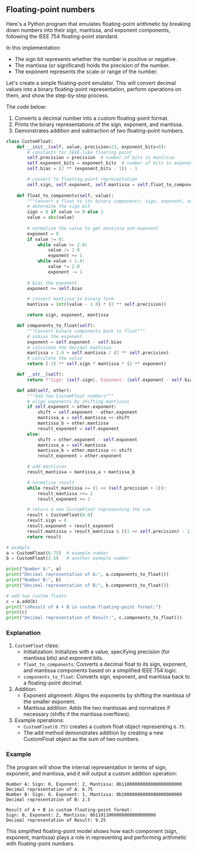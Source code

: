
## Floating-point numbers

Here's a Python program that emulates floating-point arithmetic by breaking down
numbers into their sign, mantissa, and exponent components, following the IEEE 754
floating-point standard.

In this implementation:

- The sign bit represents whether the number is positive or negative.
- The mantissa (or significand) holds the precision of the number.
- The exponent represents the scale or range of the number.

Let's create a simple floating-point emulator. This will convert decimal values
into a binary floating-point representation, perform operations on them, and show
the step-by-step process.

The code below:

1. Converts a decimal number into a custom floating-point format.
2. Prints the binary representations of the sign, exponent, and mantissa.
3. Demonstrates addition and subtraction of two floating-point numbers.


```python
class CustomFloat:
    def __init__(self, value, precision=23, exponent_bits=8):
        # constants for IEEE-like floating point
        self.precision = precision  # number of bits in mantissa
        self.exponent_bits = exponent_bits  # number of bits in exponent
        self.bias = (2 ** (exponent_bits - 1)) - 1

        # convert to floating-point representation
        self.sign, self.exponent, self.mantissa = self.float_to_components(value)
        
    def float_to_components(self, value):
        """Convert a float to its binary components: sign, exponent, and mantissa"""
        # determine the sign bit
        sign = 0 if value >= 0 else 1
        value = abs(value)
        
        # normalise the value to get mantissa and exponent
        exponent = 0
        if value != 0:
            while value >= 2.0:
                value /= 2.0
                exponent += 1
            while value < 1.0:
                value *= 2.0
                exponent -= 1
        
        # bias the exponent
        exponent += self.bias

        # convert mantissa to binary form
        mantissa = int((value - 1.0) * (2 ** self.precision))

        return sign, exponent, mantissa

    def components_to_float(self):
        """Convert binary components back to float"""
        # unbias the exponent
        exponent = self.exponent - self.bias
        # calculate the decimal mantissa
        mantissa = 1.0 + self.mantissa / (2 ** self.precision)
        # calculate the value
        return (-1) ** self.sign * mantissa * (2 ** exponent)

    def __str__(self):
        return f"Sign: {self.sign}, Exponent: {self.exponent - self.bias}, Mantissa: {bin(self.mantissa)}"

    def add(self, other):
        """Add two CustomFloat numbers"""
        # align exponents by shifting mantissas
        if self.exponent > other.exponent:
            shift = self.exponent - other.exponent
            mantissa_a = self.mantissa << shift
            mantissa_b = other.mantissa
            result_exponent = self.exponent
        else:
            shift = other.exponent - self.exponent
            mantissa_a = self.mantissa
            mantissa_b = other.mantissa << shift
            result_exponent = other.exponent

        # add mantissas
        result_mantissa = mantissa_a + mantissa_b

        # normalise result
        while result_mantissa >= (1 << (self.precision + 1)):
            result_mantissa >>= 1
            result_exponent += 1

        # return a new CustomFloat representing the sum
        result = CustomFloat(0.0)
        result.sign = 0
        result.exponent = result_exponent
        result.mantissa = result_mantissa & ((1 << self.precision) - 1)  # mask to precision size
        return result

# example
a = CustomFloat(6.75)  # example number
b = CustomFloat(2.5)   # another example number

print("Number A:", a)
print("Decimal representation of A:", a.components_to_float())
print("Number B:", b)
print("Decimal representation of B:", b.components_to_float())

# add two custom floats
c = a.add(b)
print("\nResult of A + B in custom floating-point format:")
print(c)
print("Decimal representation of Result:", c.components_to_float())
```

### Explanation

1. `CustomFloat` class:
	- Initialization: Initializes with a value, specifying precision (for mantissa bits) and exponent bits.
	- `float_to_components`: Converts a decimal float to its sign, exponent, and mantissa components based on a simplified IEEE 754 logic.
	- `components_to_float`: Converts sign, exponent, and mantissa back to a floating-point decimal.
2. Addition:
	- Exponent alignment: Aligns the exponents by shifting the mantissa of the smaller exponent.
	- Mantissa addition: Adds the two mantissas and normalizes if necessary (shifts if the mantissa overflows).
3. Example operations:
	- `CustomFloat(6.75)` creates a custom float object representing `6.75`.
	- The add method demonstrates addition by creating a new CustomFloat object as the sum of two numbers.

### Example

The program will show the internal representation in terms of sign, exponent, and mantissa, and it will output a custom addition operation:

```shell
Number A: Sign: 0, Exponent: 2, Mantissa: 0b11000000000000000000000
Decimal representation of A: 6.75
Number B: Sign: 0, Exponent: 1, Mantissa: 0b10000000000000000000000
Decimal representation of B: 2.5

Result of A + B in custom floating-point format:
Sign: 0, Exponent: 2, Mantissa: 0b11011000000000000000000
Decimal representation of Result: 9.25
```

This simplified floating-point model shows how each component (sign, exponent, mantissa)
plays a role in representing and performing arithmetic with floating-point numbers.

